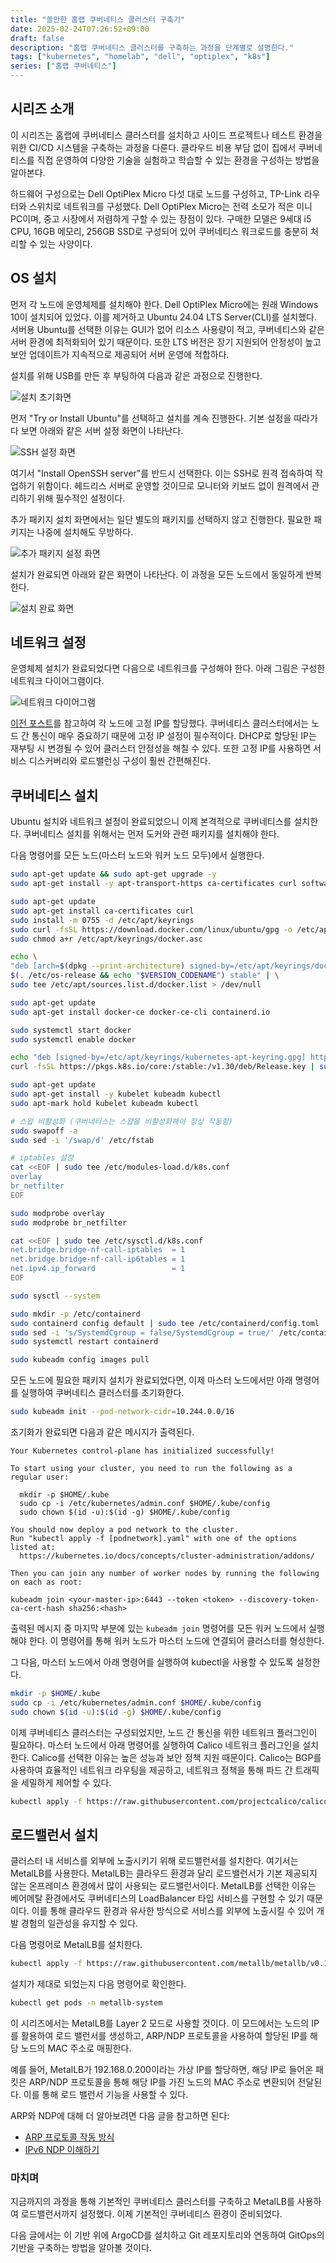 ```yaml
---
title: "쓸만한 홈랩 쿠버네티스 클러스터 구축기"
date: 2025-02-24T07:26:52+09:00
draft: false
description: "홈랩 쿠버네티스 클러스터를 구축하는 과정을 단계별로 설명한다."
tags: ["kubernetes", "homelab", "dell", "optiplex", "k8s"]
series: ["홈랩 쿠버네티스"]
---
```


## 시리즈 소개

이 시리즈는 홈랩에 쿠버네티스 클러스터를 설치하고 사이드 프로젝트나 테스트 환경을 위한 CI/CD 시스템을 구축하는 과정을 다룬다. 클라우드 비용 부담 없이 집에서 쿠버네티스를 직접 운영하여 다양한 기술을 실험하고 학습할 수 있는 환경을 구성하는 방법을 알아본다.

하드웨어 구성으로는 Dell OptiPlex Micro 다섯 대로 노드를 구성하고, TP-Link 라우터와 스위치로 네트워크를 구성했다. Dell OptiPlex Micro는 전력 소모가 적은 미니 PC이며, 중고 시장에서 저렴하게 구할 수 있는 장점이 있다. 구매한 모델은 9세대 i5 CPU, 16GB 메모리, 256GB SSD로 구성되어 있어 쿠버네티스 워크로드를 충분히 처리할 수 있는 사양이다.

## OS 설치

먼저 각 노드에 운영체제를 설치해야 한다. Dell OptiPlex Micro에는 원래 Windows 10이 설치되어 있었다. 이를 제거하고 Ubuntu 24.04 LTS Server(CLI)를 설치했다. 서버용 Ubuntu를 선택한 이유는 GUI가 없어 리소스 사용량이 적고, 쿠버네티스와 같은 서버 환경에 최적화되어 있기 때문이다. 또한 LTS 버전은 장기 지원되어 안정성이 높고 보안 업데이트가 지속적으로 제공되어 서버 운영에 적합하다.

설치를 위해 USB를 만든 후 부팅하여 다음과 같은 과정으로 진행한다.

![설치 초기화면](image-1.png)

먼저 "Try or Install Ubuntu"를 선택하고 설치를 계속 진행한다. 기본 설정을 따라가다 보면 아래와 같은 서버 설정 화면이 나타난다.

![SSH 설정 화면](image-2.png)

여기서 "Install OpenSSH server"를 반드시 선택한다. 이는 SSH로 원격 접속하여 작업하기 위함이다. 헤드리스 서버로 운영할 것이므로 모니터와 키보드 없이 원격에서 관리하기 위해 필수적인 설정이다.

추가 패키지 설치 화면에서는 일단 별도의 패키지를 선택하지 않고 진행한다. 필요한 패키지는 나중에 설치해도 무방하다.

![추가 패키지 설정 화면](image-3.png)

설치가 완료되면 아래와 같은 화면이 나타난다. 이 과정을 모든 노드에서 동일하게 반복한다.

![설치 완료 화면](image-4.png)

## 네트워크 설정

운영체제 설치가 완료되었다면 다음으로 네트워크를 구성해야 한다. 아래 그림은 구성한 네트워크 다이어그램이다.

![네트워크 다이어그램](image-5.png)

[이전 포스트](/posts/ubuntu-2404-lts-set-static-ip)를 참고하여 각 노드에 고정 IP를 할당했다. 쿠버네티스 클러스터에서는 노드 간 통신이 매우 중요하기 때문에 고정 IP 설정이 필수적이다. DHCP로 할당된 IP는 재부팅 시 변경될 수 있어 클러스터 안정성을 해칠 수 있다. 또한 고정 IP를 사용하면 서비스 디스커버리와 로드밸런싱 구성이 훨씬 간편해진다.

## 쿠버네티스 설치

Ubuntu 설치와 네트워크 설정이 완료되었으니 이제 본격적으로 쿠버네티스를 설치한다. 쿠버네티스 설치를 위해서는 먼저 도커와 관련 패키지를 설치해야 한다.

다음 명령어를 모든 노드(마스터 노드와 워커 노드 모두)에서 실행한다.

```bash
sudo apt-get update && sudo apt-get upgrade -y
sudo apt-get install -y apt-transport-https ca-certificates curl software-properties-common

sudo apt-get update
sudo apt-get install ca-certificates curl
sudo install -m 0755 -d /etc/apt/keyrings
sudo curl -fsSL https://download.docker.com/linux/ubuntu/gpg -o /etc/apt/keyrings/docker.asc
sudo chmod a+r /etc/apt/keyrings/docker.asc

echo \
"deb [arch=$(dpkg --print-architecture) signed-by=/etc/apt/keyrings/docker.asc] https://download.docker.com/linux/ubuntu \
$(. /etc/os-release && echo "$VERSION_CODENAME") stable" | \
sudo tee /etc/apt/sources.list.d/docker.list > /dev/null

sudo apt-get update
sudo apt-get install docker-ce docker-ce-cli containerd.io

sudo systemctl start docker
sudo systemctl enable docker

echo "deb [signed-by=/etc/apt/keyrings/kubernetes-apt-keyring.gpg] https://pkgs.k8s.io/core:/stable:/v1.30/deb/ /" | sudo tee /etc/apt/sources.list.d/kubernetes.list
curl -fsSL https://pkgs.k8s.io/core:/stable:/v1.30/deb/Release.key | sudo gpg --dearmor -o /etc/apt/keyrings/kubernetes-apt-keyring.gpg

sudo apt-get update
sudo apt-get install -y kubelet kubeadm kubectl
sudo apt-mark hold kubelet kubeadm kubectl

# 스왑 비활성화 (쿠버네티스는 스왑을 비활성화해야 정상 작동함)
sudo swapoff -a
sudo sed -i '/swap/d' /etc/fstab

# iptables 설정
cat <<EOF | sudo tee /etc/modules-load.d/k8s.conf
overlay
br_netfilter
EOF

sudo modprobe overlay
sudo modprobe br_netfilter

cat <<EOF | sudo tee /etc/sysctl.d/k8s.conf
net.bridge.bridge-nf-call-iptables  = 1
net.bridge.bridge-nf-call-ip6tables = 1
net.ipv4.ip_forward                 = 1
EOF

sudo sysctl --system

sudo mkdir -p /etc/containerd
sudo containerd config default | sudo tee /etc/containerd/config.toml
sudo sed -i 's/SystemdCgroup = false/SystemdCgroup = true/' /etc/containerd/config.toml
sudo systemctl restart containerd

sudo kubeadm config images pull
```

모든 노드에 필요한 패키지 설치가 완료되었다면, 이제 마스터 노드에서만 아래 명령어를 실행하여 쿠버네티스 클러스터를 초기화한다.

```bash
sudo kubeadm init --pod-network-cidr=10.244.0.0/16
```

초기화가 완료되면 다음과 같은 메시지가 출력된다.

```
Your Kubernetes control-plane has initialized successfully!

To start using your cluster, you need to run the following as a regular user:

  mkdir -p $HOME/.kube
  sudo cp -i /etc/kubernetes/admin.conf $HOME/.kube/config
  sudo chown $(id -u):$(id -g) $HOME/.kube/config

You should now deploy a pod network to the cluster.
Run "kubectl apply -f [podnetwork].yaml" with one of the options listed at:
  https://kubernetes.io/docs/concepts/cluster-administration/addons/

Then you can join any number of worker nodes by running the following on each as root:

kubeadm join <your-master-ip>:6443 --token <token> --discovery-token-ca-cert-hash sha256:<hash>
```

출력된 메시지 중 마지막 부분에 있는 `kubeadm join` 명령어를 모든 워커 노드에서 실행해야 한다. 이 명령어를 통해 워커 노드가 마스터 노드에 연결되어 클러스터를 형성한다.

그 다음, 마스터 노드에서 아래 명령어를 실행하여 kubectl을 사용할 수 있도록 설정한다.

```bash
mkdir -p $HOME/.kube
sudo cp -i /etc/kubernetes/admin.conf $HOME/.kube/config
sudo chown $(id -u):$(id -g) $HOME/.kube/config
```

이제 쿠버네티스 클러스터는 구성되었지만, 노드 간 통신을 위한 네트워크 플러그인이 필요하다. 마스터 노드에서 아래 명령어를 실행하여 Calico 네트워크 플러그인을 설치한다. Calico를 선택한 이유는 높은 성능과 보안 정책 지원 때문이다. Calico는 BGP를 사용하여 효율적인 네트워크 라우팅을 제공하고, 네트워크 정책을 통해 파드 간 트래픽을 세밀하게 제어할 수 있다.

```bash
kubectl apply -f https://raw.githubusercontent.com/projectcalico/calico/v3.26.1/manifests/calico.yaml
```

## 로드밸런서 설치

클러스터 내 서비스를 외부에 노출시키기 위해 로드밸런서를 설치한다. 여기서는 MetalLB를 사용한다. MetalLB는 클라우드 환경과 달리 로드밸런서가 기본 제공되지 않는 온프레미스 환경에서 많이 사용되는 로드밸런서이다. MetalLB를 선택한 이유는 베어메탈 환경에서도 쿠버네티스의 LoadBalancer 타입 서비스를 구현할 수 있기 때문이다. 이를 통해 클라우드 환경과 유사한 방식으로 서비스를 외부에 노출시킬 수 있어 개발 경험의 일관성을 유지할 수 있다.

다음 명령어로 MetalLB를 설치한다.

```bash
kubectl apply -f https://raw.githubusercontent.com/metallb/metallb/v0.14.9/config/manifests/metallb-native.yaml
```

설치가 제대로 되었는지 다음 명령어로 확인한다.

```bash
kubectl get pods -n metallb-system
```

이 시리즈에서는 MetalLB를 Layer 2 모드로 사용할 것이다. 이 모드에서는 노드의 IP를 활용하여 로드 밸런서를 생성하고, ARP/NDP 프로토콜을 사용하여 할당된 IP를 해당 노드의 MAC 주소로 매핑한다.

예를 들어, MetalLB가 192.168.0.200이라는 가상 IP를 할당하면, 해당 IP로 들어온 패킷은 ARP/NDP 프로토콜을 통해 해당 IP를 가진 노드의 MAC 주소로 변환되어 전달된다. 이를 통해 로드 밸런서 기능을 사용할 수 있다.

ARP와 NDP에 대해 더 알아보려면 다음 글을 참고하면 된다:

-   [ARP 프로토콜 작동 방식](/posts/how-arp-protocol-works/)
-   [IPv6 NDP 이해하기](/posts/understanding-ipv6-ndp/)

### 마치며

지금까지의 과정을 통해 기본적인 쿠버네티스 클러스터를 구축하고 MetalLB를 사용하여 로드밸런서까지 설정했다. 이제 기본적인 쿠버네티스 환경이 준비되었다.

다음 글에서는 이 기반 위에 ArgoCD를 설치하고 Git 레포지토리와 연동하여 GitOps의 기반을 구축하는 방법을 알아볼 것이다.
